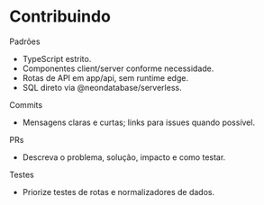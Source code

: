 # Contribuindo

Padrões
- TypeScript estrito.
- Componentes client/server conforme necessidade.
- Rotas de API em app/api, sem runtime edge.
- SQL direto via @neondatabase/serverless.

Commits
- Mensagens claras e curtas; links para issues quando possível.

PRs
- Descreva o problema, solução, impacto e como testar.

Testes
- Priorize testes de rotas e normalizadores de dados.
